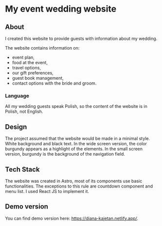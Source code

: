 # My event wedding website

## About

I created this website to provide guests with information about my wedding. 

The website contains information on:

- event plan,
- food at the event,
- travel options,
- our gift preferences,
- guest book management,
- contact options with the bride and groom.

### Language
All my wedding guests speak Polish, so the content of the website is in Polish, not English.

## Design 

The project assumed that the website would be made in a minimal style. White background and black text. In the wide screen version, the color burgundy appears as a highlight of the elements. In the small screen version, burgundy is the background of the navigation field.

## Tech Stack

The website was created in Astro, most of its components use basic functionalities. The exceptions to this rule are countdown component and menu list. I used React JS to implement it.

## Demo version
You can find demo version here: https://diana-kajetan.netlify.app/. 
